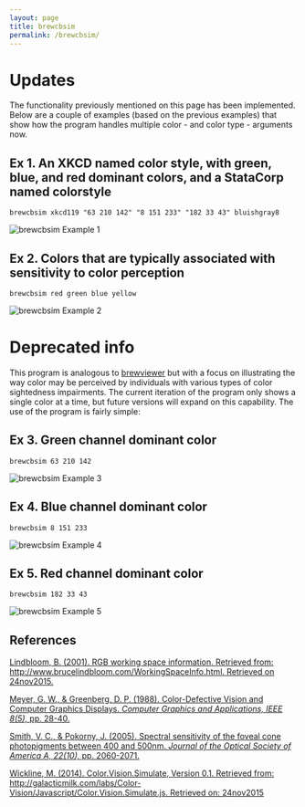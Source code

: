 ```yaml
---
layout: page
title: brewcbsim
permalink: /brewcbsim/
---
```


# Updates
The functionality previously mentioned on this page has been implemented.  Below are a couple of examples (based on the previous examples) that show how the program handles multiple color - and color type - arguments now.  

## Ex 1. An XKCD named color style, with green, blue, and red dominant colors, and a StataCorp named colorstyle

```   
brewcbsim xkcd119 "63 210 142" "8 151 233" "182 33 43" bluishgray8
```   

![brewcbsim Example 1](../img/brewcbsimex4.png)


## Ex 2. Colors that are typically associated with sensitivity to color perception

```   
brewcbsim red green blue yellow
```   

![brewcbsim Example 2](../img/brewcbsimex5.png)



# Deprecated info

This program is analogous to [brewviewer](https://wbuchanan.github.io/brewscheme/brewviewer) but with a focus on illustrating the way color may be perceived by individuals with various types of color sightedness impairments.  The current iteration of the program only shows a single color at a time, but future versions will expand on this capability.  The use of the program is fairly simple:

## Ex 3. Green channel dominant color

```   
brewcbsim 63 210 142
```   

![brewcbsim Example 3](../img/brewcbsimex1.png)


## Ex 4. Blue channel dominant color

```   
brewcbsim 8 151 233
```   

![brewcbsim Example 4](../img/brewcbsimex2.png)


## Ex 5. Red channel dominant color

```   
brewcbsim 182 33 43
```   

![brewcbsim Example 5](../img/brewcbsimex3.png)

## References
[Lindbloom, B. (2001).  RGB working space information. Retrieved from: http://www.brucelindbloom.com/WorkingSpaceInfo.html.  Retrieved on 24nov2015.](http://www.brucelindbloom.com/WorkingSpaceInfo.html)

[Meyer, G. W., & Greenberg, D. P. (1988). Color-Defective Vision and Computer Graphics Displays. *Computer Graphics and Applications, IEEE 8(5),* pp. 28-40.](http://www-users.cs.umn.edu/~meyer/papers/meyer-greenberg-cga-1988.pdf)

[Smith, V. C., & Pokorny, J. (2005).  Spectral sensitivity of the foveal cone photopigments between 400 and 500nm.  *Journal of the Optical Society of America A, 22(10),* pp. 2060-2071.](http://macboy.uchicago.edu/~eye1/PDF%20files/Smith%20Pokorny%2075.pdf)

[Wickline, M. (2014).  Color.Vision.Simulate, Version 0.1.  Retrieved from: http://galacticmilk.com/labs/Color-Vision/Javascript/Color.Vision.Simulate.js.  Retrieved on: 24nov2015](http://galacticmilk.com/labs/Color-Vision/Javascript/Color.Vision.Simulate.js)

